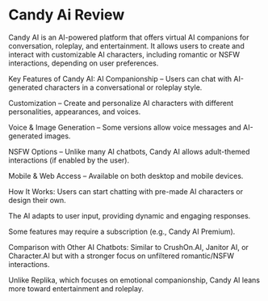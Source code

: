 # Candy Ai Review 
Candy AI is an AI-powered platform that offers virtual AI companions for conversation, roleplay, and entertainment. It allows users to create and interact with customizable AI characters, including romantic or NSFW interactions, depending on user preferences.

Key Features of Candy AI:
AI Companionship – Users can chat with AI-generated characters in a conversational or roleplay style.

Customization – Create and personalize AI characters with different personalities, appearances, and voices.

Voice & Image Generation – Some versions allow voice messages and AI-generated images.

NSFW Options – Unlike many AI chatbots, Candy AI allows adult-themed interactions (if enabled by the user).

Mobile & Web Access – Available on both desktop and mobile devices.

How It Works:
Users can start chatting with pre-made AI characters or design their own.

The AI adapts to user input, providing dynamic and engaging responses.

Some features may require a subscription (e.g., Candy AI Premium).

Comparison with Other AI Chatbots:
Similar to CrushOn.AI, Janitor AI, or Character.AI but with a stronger focus on unfiltered romantic/NSFW interactions.

Unlike Replika, which focuses on emotional companionship, Candy AI leans more toward entertainment and roleplay.
